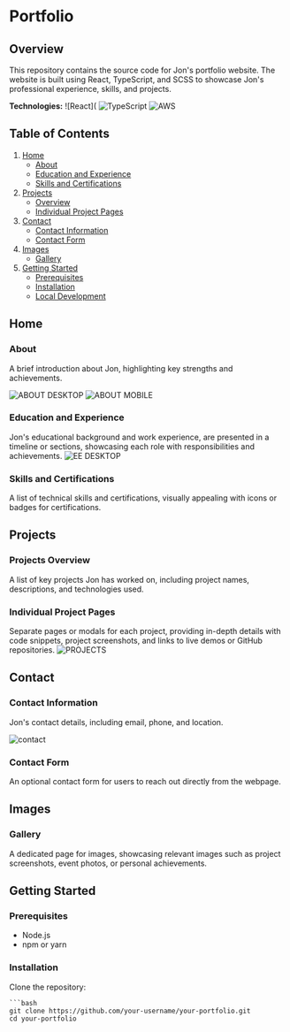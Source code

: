 # Portfolio

## Overview

This repository contains the source code for Jon's portfolio website. The website is built using React, TypeScript, and SCSS to showcase Jon's professional experience, skills, and projects.


**Technologies:**
![React]( 
![TypeScript](https://img.shields.io/badge/TypeScript-3178C6?style=for-the-badge&logo=typescript&logoColor=white)
![AWS](https://img.shields.io/badge/AWS-232F3E?style=for-the-badge&logo=amazon-aws&logoColor=white)

## Table of Contents

1. [Home](#home)
    - [About](#about)
    - [Education and Experience](#education-and-experience)
    - [Skills and Certifications](#skills-and-certifications)
2. [Projects](#projects)
    - [Overview](#projects-overview)
    - [Individual Project Pages](#individual-project-pages)
3. [Contact](#contact)
    - [Contact Information](#contact-information)
    - [Contact Form](#contact-form)
4. [Images](#images)
    - [Gallery](#gallery)
5. [Getting Started](#getting-started)
    - [Prerequisites](#prerequisites)
    - [Installation](#installation)
    - [Local Development](#local-development)

## Home
### About

A brief introduction about Jon, highlighting key strengths and achievements.

![ABOUT DESKTOP](https://user-images.githubusercontent.com/145041345/277506984-67e30fd6-50e8-43b7-8a3b-274e52c3ea6c.png) 
![ABOUT MOBILE](https://user-images.githubusercontent.com/145041345/277511457-c2d7540d-f466-4cf4-b8b3-d99697ef12b8.png)

### Education and Experience

Jon's educational background and work experience, are presented in a timeline or sections, showcasing each role with responsibilities and achievements.
![EE DESKTOP](https://user-images.githubusercontent.com/145041345/277511530-1537f20b-62f3-4cb7-b2e2-a36fe33728f0.png) 


### Skills and Certifications

A list of technical skills and certifications, visually appealing with icons or badges for certifications.

## Projects

### Projects Overview

A list of key projects Jon has worked on, including project names, descriptions, and technologies used.

### Individual Project Pages

Separate pages or modals for each project, providing in-depth details with code snippets, project screenshots, and links to live demos or GitHub repositories.
![PROJECTS](https://user-images.githubusercontent.com/145041345/277511918-646be1a9-d342-423c-89e2-212b8d42861d.png)

## Contact

### Contact Information

Jon's contact details, including email, phone, and location.

![contact](https://user-images.githubusercontent.com/145041345/277512046-ff816dbb-5fda-4cb6-a71a-0580d69d2747.png)

### Contact Form

An optional contact form for users to reach out directly from the webpage.

## Images

### Gallery

A dedicated page for images, showcasing relevant images such as project screenshots, event photos, or personal achievements.

## Getting Started

### Prerequisites

- Node.js
- npm or yarn

### Installation

Clone the repository:

    ```bash
    git clone https://github.com/your-username/your-portfolio.git
    cd your-portfolio



 


